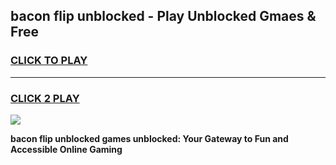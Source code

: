 
## bacon flip unblocked - Play Unblocked Gmaes & Free
<h3>
<a href="https://news.freeplayer.one?title=bacon_flip_unblocked&ref=23F">CLICK TO PLAY</a></h3>
<hr>

<h3>
<a href="https://news.freeplayer.one?title=bacon_flip_unblocked&ref=23F">CLICK 2 PLAY</a>
  
</h3>

<a href="https://news.freeplayer.one?title=bacon_flip_unblocked&ref=23F/"><img src="https://clearcache.store/games.png"></a>


**bacon flip unblocked games unblocked: Your Gateway to Fun and Accessible Online Gaming**
